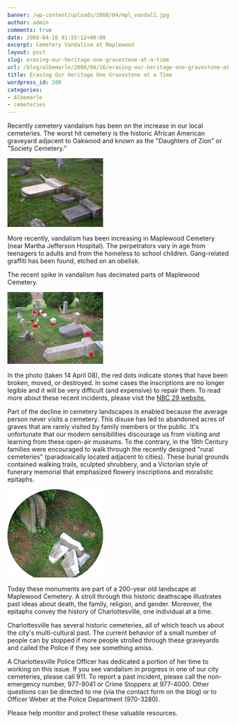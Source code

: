 ```yaml
---
banner: /wp-content/uploads/2008/04/mpl_vandal1.jpg
author: admin
comments: true
date: 2008-04-16 01:55:12+00:00
excerpt: Cemetery Vandalism at Maplewood
layout: post
slug: erasing-our-heritage-one-gravestone-at-a-time
url: /blog/albemarle/2008/04/16/erasing-our-heritage-one-gravestone-at-a-time/
title: Erasing Our Heritage One Gravestone at a Time
wordpress_id: 200
categories:
- Albemarle
- cemeteries
---
```


Recently cemetery vandalism has been on the increase in our local cemeteries. The worst hit cemetery is the historic African American graveyard adjacent to Oakwood and known as the "Daughters of Zion" or "Society Cemetery." 

![mpl_vandal1.jpg](/wp-content/uploads/2008/04/mpl_vandal1.jpg)

More recently, vandalism has been increasing in Maplewood Cemetery (near Martha Jefferson Hospital). The perpetrators vary in age from teenagers to adults and from the homeless to school children. Gang-related graffiti has been found, etched on an obelisk.

The recent spike in vandalism has decimated parts of Maplewood Cemetery. 

![mpl_vandal2.jpg](/wp-content/uploads/2008/04/mpl_vandal2.jpg)

In the photo (taken 14 April 08), the red dots indicate stones that have been broken, moved, or destroyed. In some cases the inscriptions are no longer legible and it will be very difficult (and expensive) to repair them.  To read more about these recent incidents, please visit the [NBC 29 website.](http://www.nbc29.com/Global/story.asp?s=8120857)

Part of the decline in cemetery landscapes is enabled because the average person never visits a cemetery. This disuse has led to abandoned acres of graves that are rarely visited by family members or the public. It's unfortunate that our modern sensibilities discourage us from visiting and learning from these open-air museums. To the contrary, in the 19th Century families were encouraged to walk through the recently designed "rural cemeteries" (paradoxically located adjacent to cities). These burial grounds contained walking trails, sculpted shrubbery, and a Victorian style of funerary memorial that emphasized flowery inscriptions and moralistic epitaphs.



![mpl_vandal3.jpg](/wp-content/uploads/2008/04/mpl_vandal3.jpg)

Today these monuments are part of a 200-year old landscape at Maplewood Cemetery. A stroll through this historic deathscape illustrates past ideas about death, the family, religion, and gender. Moreover,  the epitaphs convey the history of Charlottesville, one individual at a time.

Charlottesville has several historic cemeteries, all of which teach us about the city's multi-cultural past. The current behavior of a small number of people can by stopped if more people strolled through these graveyards and called the Police if they see something amiss.

A Charlottesville Police Officer has dedicated a portion of her time to working on this issue. If you see vandalism in progress in one of our city cemeteries, please call 911. To report a past incident, please call the non-emergency number, 977-9041 or Crime Stoppers at 977-4000. Other questions can be directed to me (via the contact form on the blog) or to Officer Weber at the Police Department (970-3280).

Please help monitor and protect these valuable resources.
